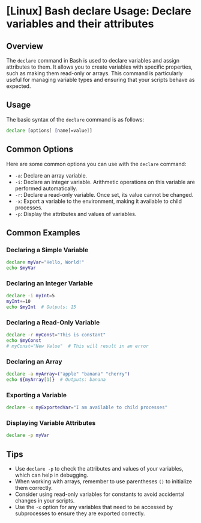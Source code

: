# [Linux] Bash declare Usage: Declare variables and their attributes

## Overview
The `declare` command in Bash is used to declare variables and assign attributes to them. It allows you to create variables with specific properties, such as making them read-only or arrays. This command is particularly useful for managing variable types and ensuring that your scripts behave as expected.

## Usage
The basic syntax of the `declare` command is as follows:

```bash
declare [options] [name[=value]]
```

## Common Options
Here are some common options you can use with the `declare` command:

- `-a`: Declare an array variable.
- `-i`: Declare an integer variable. Arithmetic operations on this variable are performed automatically.
- `-r`: Declare a read-only variable. Once set, its value cannot be changed.
- `-x`: Export a variable to the environment, making it available to child processes.
- `-p`: Display the attributes and values of variables.

## Common Examples

### Declaring a Simple Variable
```bash
declare myVar="Hello, World!"
echo $myVar
```

### Declaring an Integer Variable
```bash
declare -i myInt=5
myInt+=10
echo $myInt  # Outputs: 15
```

### Declaring a Read-Only Variable
```bash
declare -r myConst="This is constant"
echo $myConst
# myConst="New Value"  # This will result in an error
```

### Declaring an Array
```bash
declare -a myArray=("apple" "banana" "cherry")
echo ${myArray[1]}  # Outputs: banana
```

### Exporting a Variable
```bash
declare -x myExportedVar="I am available to child processes"
```

### Displaying Variable Attributes
```bash
declare -p myVar
```

## Tips
- Use `declare -p` to check the attributes and values of your variables, which can help in debugging.
- When working with arrays, remember to use parentheses `()` to initialize them correctly.
- Consider using read-only variables for constants to avoid accidental changes in your scripts.
- Use the `-x` option for any variables that need to be accessed by subprocesses to ensure they are exported correctly.